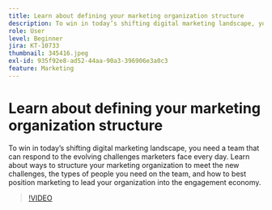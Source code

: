 ```yaml
---
title: Learn about defining your marketing organization structure
description: To win in today’s shifting digital marketing landscape, you need a team that can respond to the evolving challenges marketers face every day.
role: User
level: Beginner
jira: KT-10733
thumbnail: 345416.jpeg
exl-id: 935f92e8-ad52-44aa-90a3-396906e3a0c3
feature: Marketing
---
```

# Learn about defining your marketing organization structure

To win in today’s shifting digital marketing landscape, you need a team that can respond to the evolving challenges marketers face every day. Learn about ways to structure your marketing organization to meet the new challenges, the types of people you need on the team, and how to best position marketing to lead your organization into the engagement economy.

>[!VIDEO](https://video.tv.adobe.com/v/345416/?quality=12&learn=on)
